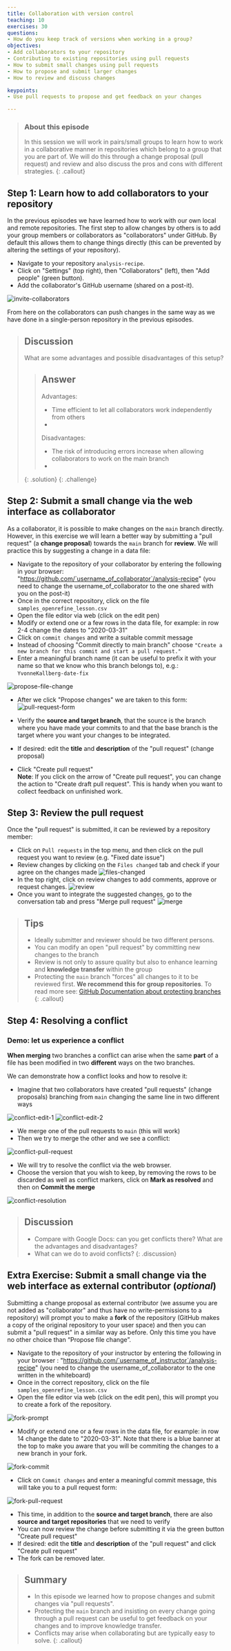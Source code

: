 ```yaml
---
title: Collaboration with version control
teaching: 10
exercises: 30
questions:
- How do you keep track of versions when working in a group? 
objectives:
- Add collaborators to your repository
- Contributing to existing repositories using pull requests
- How to submit small changes using pull requests
- How to propose and submit larger changes
- How to review and discuss changes

keypoints:
- Use pull requests to propose and get feedback on your changes

---
```


> ### About this episode
> In this session we will work in pairs/small groups to learn how to work in a collaborative manner in repositories which belong to a group that you are part of.
> We will do this through a change proposal (pull request) and review and also discuss the pros and cons with different strategies.
{: .callout}


## Step 1: Learn how to add collaborators to your repository

In the previous episodes we have learned how to work with our own local and remote repositories. The first step to allow changes by others is to add your group members or collaborators as "collaborators" under GitHub. By default this allows them to change things directly (this can be prevented by altering the settings of your repository).

- Navigate to your repository `analysis-recipe`.
- Click on "Settings" (top right), then "Collaborators" (left), then "Add people" (green button).
- Add the collaborator's GitHub username (shared on a post-it).

![invite-collaborators](../fig/contributing/invite-collaborators.png)

From here on the collaborators can push changes in the same way as we have done in a
single-person repository in the previous episodes.


> ## Discussion
>
> What are some advantages and possible disadvantages of this setup?
>
>> ## Answer
>> Advantages:
>> - Time efficient to let all collaborators work independently from others
>> - 
>>
>> Disadvantages:
>> - The risk of introducing errors increase when allowing collaborators to work on the main branch
>> - 
>{: .solution}
{: .challenge}

<!-- TO DO: Provide more examples to the discussion -->

## Step 2: Submit a small change via the web interface as collaborator

As a collaborator, it is possible to make changes on the `main` branch directly. However, in this exercise we will learn a better way by submitting a "pull request" (a **change proposal**) towards the `main` branch for **review**. We will practice this by suggesting a change in a data file:

- Navigate to the repository of your collaborator by entering the following in your browser: "https://github.com/`username_of_collaborator`/analysis-recipe" (you need to change the username_of_collaborator to the one shared with you on the post-it)
- Once in the correct repository, click on the file `samples_openrefine_lesson.csv` 
- Open the file editor via web (click on the edit pen)
- Modify or extend one or a few rows in the data file, for example: in row 2-4 change the dates to "2020-03-31"
- Click on `commit changes` and write a suitable commit message 
- Instead of choosing "Commit directly to main branch" choose `"Create a new branch for this commit and start a pull request."` 
- Enter a meaningful branch name (it can be useful to prefix it with your name so that we know who this branch belongs to), e.g.: `YvonneKallberg-date-fix`

![propose-file-change](../fig/contributing/propose-file-change.png)

- After we click "Propose changes" we are taken to this form:
![pull-request-form](../fig/contributing/pull-request-form.png)

- Verify the **source and target branch**, that the source is the branch where you have made your commits to and that the base branch is the target where you want your changes to be integrated. 
- If desired: edit the **title** and **description** of the "pull request" (change proposal)
- Click "Create pull request"  
  **Note**: If you click on the arrow of "Create pull request", you can change the action to "Create draft pull request". This is handy when you want to collect feedback on unfinished work.

## Step 3: Review the pull request
Once the "pull request" is submitted, it can be reviewed by a repository member:
- Click on `Pull requests` in the top menu, and then click on the pull request you want to review (e.g. "Fixed date issue")
- Review changes by clicking on the `Files changed` tab and check if your agree on the changes made 
  ![files-changed](../fig/contributing/files-changed.png)
- In the top right, click on review changes to add comments, approve or request changes.
![review](../fig/contributing/review.png)
- Once you want to integrate the suggested changes, go to the conversation tab and press "Merge pull request"
![merge](../fig/contributing/merge.png)


> ## Tips
>
> - Ideally submitter and reviewer should be two different persons.
> - You can modify an open "pull request" by committing new changes to the branch
> - Review is not only to assure quality but also to enhance learning and **knowledge transfer** within the group
> - Protecting the `main` branch "forces" all changes to it to be reviewed first.
>   **We recommend this for group repositories**. To read more see: [GitHub Documentation about protecting branches](https://docs.github.com/en/repositories/configuring-branches-and-merges-in-your-repository/managing-protected-branches/about-protected-branches#about-branch-protection-rules)
{: .callout}


## Step 4: Resolving a conflict

### Demo: let us experience a conflict

**When merging** two branches a conflict can arise when the same **part** of a file
has been modified in two **different** ways on the two branches.

We can demonstrate how a conflict looks and how to resolve it:
- Imagine that two collaborators have created "pull requests" (change proposals)
  branching from `main` changing the same line in two different ways

![conflict-edit-1](../fig/contributing/conflict-edit-1.png)
![conflict-edit-2](../fig/contributing/conflict-edit-2.png)

- We merge one of the pull requests to `main` (this will work)
- Then we try to merge the other and we see a conflict:

![conflict-pull-request](../fig/contributing/conflict-pull-request.png)

- We will try to resolve the conflict via the web browser.
- Choose the version that you wish to keep, by removing the rows to be discarded as well as conflict markers, click on **Mark as resolved** and then on **Commit the merge**

![conflict-resolution](../fig/contributing/conflict-resolution.png)

> ## Discussion
>
> - Compare with Google Docs: can you get conflicts there? What are the advantages and disadvantages?
> - What can we do to avoid conflicts?
{: .discussion}

## Extra Exercise: Submit a small change via the web interface as external contributor (*optional*) 

Submitting a change proposal as external contributor (we assume you are not added
as "collaborator" and thus have no write-permissions to a repository) will prompt you to make a **fork** of the repository (GitHub makes a copy of the original repository to your user space) and then 
you can submit a "pull request" in a similar way as before. Only this time you have no other choice than “Propose file change”.

- Navigate to the repository of your instructor by entering the following in your browser : "https://github.com/`username_of_instructor`/analysis-recipe" (you need to change the username_of_collaborator to the one written in the whiteboard)
- Once in the correct repository, click on the file `samples_openrefine_lesson.csv` 
- Open the file editor via web (click on the edit pen), this will prompt you to create a fork of the repository.

![fork-prompt](../fig/contributing/fork-prompt.png)

- Modify or extend one or a few rows in the data file, for example: in row 14 change the date to "2020-03-31". Note that there is a blue banner at the top to make you aware that you will be commiting the changes to a new branch in your fork. 

![fork-commit](../fig/contributing/fork-commit.png)

- Click on `Commit changes` and enter a meaningful commit message, this will take you to a pull request form:

![fork-pull-request](../fig/contributing/fork-pull-request.png) 

- This time, in addition to the **source and target branch**, there are also **source and target repositories** that we need to verify
- You can now review the change before submitting it via the green button "Create pull request"
- If desired: edit the **title** and **description** of the "pull request" and click "Create pull request"
- The fork can be removed later.

> ## Summary
>
> - In this episode we learned how to propose changes and submit changes via "pull requests".
> - Protecting the `main` branch and insisting on every change going
>   through a pull request can be useful to get feedback on your changes
>   and to improve knowledge transfer.
> - Conflicts may arise when collaborating but are typically easy to solve.
{: .callout}